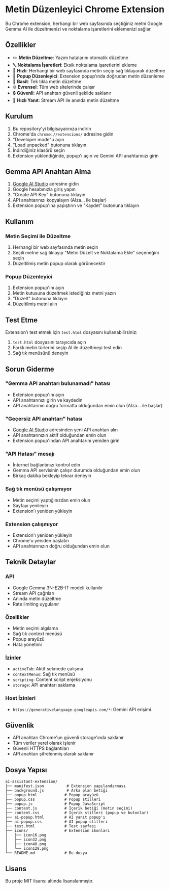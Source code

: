 # Metin Düzenleyici Chrome Extension

Bu Chrome extension, herhangi bir web sayfasında seçtiğiniz metni Google Gemma AI ile düzeltmenizi ve noktalama işaretlerini eklemenizi sağlar.

## Özellikler

- ✏️ **Metin Düzeltme**: Yazım hatalarını otomatik düzeltme
- 🔤 **Noktalama İşaretleri**: Eksik noktalama işaretlerini ekleme
- 🚀 **Hızlı**: Herhangi bir web sayfasında metin seçip sağ tıklayarak düzeltme
- 💬 **Popup Düzenleyici**: Extension popup'ında doğrudan metin düzenleme
- 🎯 **Basit**: Tek tıkla metin düzeltme
- 🌐 **Evrensel**: Tüm web sitelerinde çalışır
- 🔒 **Güvenli**: API anahtarı güvenli şekilde saklanır
- 📝 **Hızlı Yanıt**: Stream API ile anında metin düzeltme

## Kurulum

1. Bu repository'yi bilgisayarınıza indirin
2. Chrome'da `chrome://extensions/` adresine gidin
3. "Developer mode"u açın
4. "Load unpacked" butonuna tıklayın
5. İndirdiğiniz klasörü seçin
6. Extension yüklendiğinde, popup'ı açın ve Gemini API anahtarınızı girin

## Gemma API Anahtarı Alma

1. [Google AI Studio](https://makersuite.google.com/app/apikey) adresine gidin
2. Google hesabınızla giriş yapın
3. "Create API Key" butonuna tıklayın
4. API anahtarınızı kopyalayın (AIza... ile başlar)
5. Extension popup'ına yapıştırın ve "Kaydet" butonuna tıklayın

## Kullanım

### Metin Seçimi ile Düzeltme
1. Herhangi bir web sayfasında metin seçin
2. Seçili metne sağ tıklayıp "Metni Düzelt ve Noktalama Ekle" seçeneğini seçin
3. Düzeltilmiş metin popup olarak görünecektir

### Popup Düzenleyici
1. Extension popup'ını açın
2. Metin kutusuna düzeltmek istediğiniz metni yazın
3. "Düzelt" butonuna tıklayın
4. Düzeltilmiş metni alın

## Test Etme

Extension'ı test etmek için `test.html` dosyasını kullanabilirsiniz:
1. `test.html` dosyasını tarayıcıda açın
2. Farklı metin türlerini seçip AI ile düzeltmeyi test edin
3. Sağ tık menüsünü deneyin

## Sorun Giderme

### "Gemma API anahtarı bulunamadı" hatası
- Extension popup'ını açın
- API anahtarınızı girin ve kaydedin
- API anahtarının doğru formatta olduğundan emin olun (AIza... ile başlar)

### "Geçersiz API anahtarı" hatası
- [Google AI Studio](https://makersuite.google.com/app/apikey) adresinden yeni API anahtarı alın
- API anahtarınızın aktif olduğundan emin olun
- Extension popup'ından API anahtarını yeniden girin

### "API Hatası" mesajı
- İnternet bağlantınızı kontrol edin
- Gemma API servisinin çalışır durumda olduğundan emin olun
- Birkaç dakika bekleyip tekrar deneyin

### Sağ tık menüsü çalışmıyor
- Metin seçimi yaptığınızdan emin olun
- Sayfayı yenileyin
- Extension'ı yeniden yükleyin

### Extension çalışmıyor
- Extension'ı yeniden yükleyin
- Chrome'u yeniden başlatın
- API anahtarınızın doğru olduğundan emin olun

## Teknik Detaylar

### API
- Google Gemma 3N-E2B-IT modeli kullanılır
- Stream API çağrıları
- Anında metin düzeltme
- Rate limiting uygulanır

### Özellikler
- Metin seçimi algılama
- Sağ tık context menüsü
- Popup arayüzü
- Hata yönetimi

### İzinler
- `activeTab`: Aktif sekmede çalışma
- `contextMenus`: Sağ tık menüsü
- `scripting`: Content script enjeksiyonu
- `storage`: API anahtarı saklama

### Host İzinleri
- `https://generativelanguage.googleapis.com/*`: Gemini API erişimi

## Güvenlik

- API anahtarı Chrome'un güvenli storage'ında saklanır
- Tüm veriler yerel olarak işlenir
- Güvenli HTTPS bağlantıları
- API anahtarı şifrelenmiş olarak saklanır

## Dosya Yapısı

```
ai-assistant-extension/
├── manifest.json          # Extension yapılandırması
├── background.js          # Arka plan betiği
├── popup.html            # Popup arayüzü
├── popup.css             # Popup stilleri
├── popup.js              # Popup JavaScript
├── content.js            # İçerik betiği (metin seçimi)
├── content.css           # İçerik stilleri (popup ve butonlar)
├── ai-popup.html         # AI yanıt popup'ı
├── ai-popup.css          # AI popup stilleri
├── test.html             # Test sayfası
├── icons/                # Extension ikonları
│   ├── icon16.png
│   ├── icon32.png
│   ├── icon48.png
│   └── icon128.png
└── README.md             # Bu dosya
```

## Lisans

Bu proje MIT lisansı altında lisanslanmıştır.

